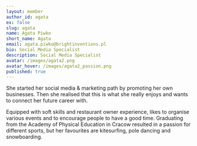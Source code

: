 ```yaml
---
layout: member
author_id: agata
ex: false
slug: agata
name: Agata Piwko
short_name: Agata
email: agata.piwko@brightinventions.pl
bio: Social Media Specialist
description: Social Media Specialist
avatar: /images/agata2.png
avatar_hover: /images/agata2_passion.png
published: true
---
```

She started her social media & marketing path by promoting her own businesses. Then she realised that this is what she really enjoys and wants to connect her future career with.


Equipped with soft skills and restaurant owner experience, likes to organise various events and to encourage people to have a good time. Graduating from the Academy of Physical Education in Cracow resulted in a passion for different sports, but her favourites are kitesurfing, pole dancing and snowboarding.